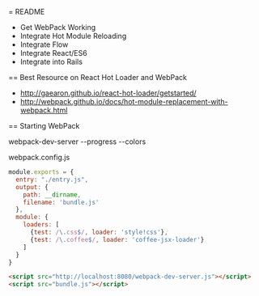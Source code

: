 = README

* Get WebPack Working
* Integrate Hot Module Reloading
* Integrate Flow
* Integrate React/ES6
* Integrate into Rails


== Best Resource on React Hot Loader and WebPack

* http://gaearon.github.io/react-hot-loader/getstarted/
* http://webpack.github.io/docs/hot-module-replacement-with-webpack.html

== Starting WebPack

webpack-dev-server --progress --colors

webpack.config.js
```javascript
module.exports = {
  entry: "./entry.js",
  output: {
    path: __dirname,
    filename: 'bundle.js'
  },
  module: {
    loaders: [
      {test: /\.css$/, loader: 'style!css'},
      {test: /\.coffee$/, loader: 'coffee-jsx-loader'}
    ]
  }
}
```

```html
<script src="http://localhost:8080/webpack-dev-server.js"></script>
<script src="bundle.js"></script>
```